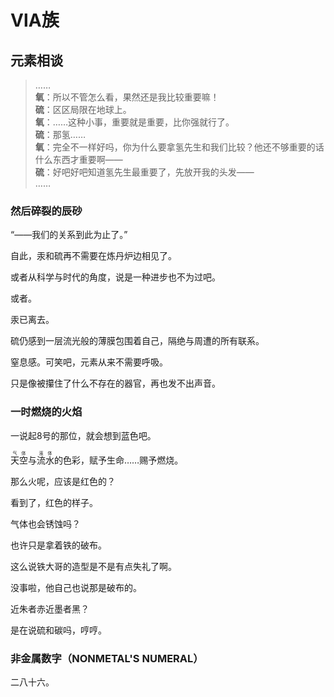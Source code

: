 # ⅥA族

## 元素相谈

>……  
**氧**：所以不管怎么看，果然还是我比较重要嘛！  
**硫**：区区局限在地球上。  
**氧**：……这种小事，重要就是重要，比你强就行了。  
**硫**：那氢……  
**氧**：完全不一样好吗，你为什么要拿氢先生和我们比较？他还不够重要的话什么东西才重要啊——  
**硫**：好吧好吧知道氢先生最重要了，先放开我的头发——  
……

### 然后碎裂的辰砂

<span class="c080">“——我们的关系到此为止了。”</span>

自此，汞和硫再不需要在炼丹炉边相见了。

或者从科学与时代的角度，说是一种进步也不为过吧。

或者。

汞已离去。

硫仍感到一层流光般的薄膜包围着自己，隔绝与周遭的所有联系。

窒息感。可笑吧，元素从来不需要呼吸。

只是像被攥住了什么不存在的器官，再也发不出声音。

### 一时燃烧的火焰

一说起8号的那位，就会想到蓝色吧。

<ruby>天空<rt>气体</rt></ruby>与<ruby>流水<rt>液体</rt></ruby>的色彩，赋予生命……赐予燃烧。

那么火呢，应该是红色的？

看到了，红色的样子。

气体也会锈蚀吗？

也许只是拿着铁的破布。

这么说铁大哥的造型是不是有点失礼了啊。

没事啦，他自己也说那是破布的。

近朱者赤近墨者黑？

是在说硫和碳吗，哼哼。

### 非金属数字（NONMETAL'S NUMERAL）

二八十六。
